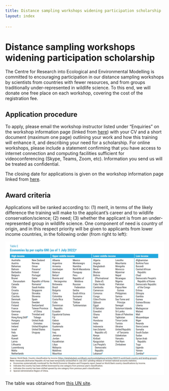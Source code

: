```yaml
---
title: Distance sampling workshops widening participation scholarship
layout: index

---
```


# Distance sampling workshops widening participation scholarship

The Centre for Research into Ecological and Environmental Modelling is committed to encouraging participation in our distance sampling workshops by scientists from countries with fewer resources, and from groups traditionally under-represented in wildlife science.  To this end, we will donate one free place on each workshop, covering the cost of the registration fee.

<!--
## Eligibility

Applicants must be working scientists or students who are nationals of and who operate in a middle- or lower-income country (as defined by the United Nations Dept of Economic and Social Affairs – see below for list).  For online workshops, applicants must have access to internet connection and computing facilities to successfully participate.
-->

## Application procedure

To apply, please email the workshop instructor listed under “Enquiries” on the workshop information page (linked from [here](https://workshops.distancesampling.org/)) with your CV and a short document (maximum one page) outlining your work and how this training will enhance it, and describing your need for a scholarship.  <!-- Please include a statement to confirm that you are a national of and also work in an eligible country (see below for eligibility).-->  For online workshops, please include a statement confirming that you have access to internet connection and computing facilities sufficient for videoconferencing (Skype, Teams, Zoom, etc).  Information you send us will be treated as confidential. 

The closing date for applications is given on the workshop information page linked from [here](https://workshops.distancesampling.org/).

## Award criteria

Applications will be ranked according to: (1) merit, in terms of the likely difference the training will make to the applicant’s career and to wildlife conservation/science; (2) need; (3) whether the applicant is from an under-represented group in wildlife science.  One component of need is country of origin, and in this respect priority will be given to applicants from lower income countries, in the following order (from right to left):

<!--## Eligible countries-->

![country classification](./images/income-table.jpg)

<!--Participants from all countries except those listed as high-income in the following table are eligible.-->  

The table was obtained from [this UN site](https://unctad.org/system/files/official-document/wesp2023_en.pdf).


